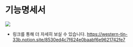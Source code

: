 # 기능명세서

![](C:\Users\SSAFY\AppData\Roaming\marktext\images\2023-04-20-17-11-51-image.png)

- 링크를 통해 더 자세히 보실 수 있습니다.
  https://western-tin-33b.notion.site/8530ed4c7f624e0baabf6e9621742fe7
